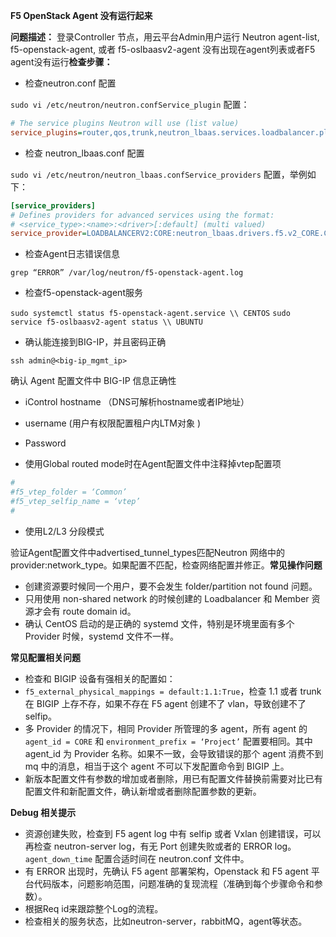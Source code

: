 **F5 OpenStack Agent 没有运行起来**

**问题描述：**
登录Controller 节点，用云平台Admin用户运行 Neutron agent-list, f5-openstack-agent, 或者 f5-oslbaasv2-agent 没有出现在agent列表或者F5 agent没有运行**检查步骤：**

- 检查neutron.conf 配置

`sudo vi /etc/neutron/neutron.confService_plugin` 配置：

```ini
# The service plugins Neutron will use (list value)
service_plugins=router,qos,trunk,neutron_lbaas.services.loadbalancer.plugin.LoadBalancerPluginv2
```

- 检查 neutron_lbaas.conf 配置

`sudo vi /etc/neutron/neutron_lbaas.confService_providers` 配置，举例如下：

```ini
[service_providers]
# Defines providers for advanced services using the format:
# <service_type>:<name>:<driver>[:default] (multi valued)
service_provider=LOADBALANCERV2:CORE:neutron_lbaas.drivers.f5.v2_CORE.CORE:default
```

- 检查Agent日志错误信息

`grep “ERROR” /var/log/neutron/f5-openstack-agent.log`

- 检查f5-openstack-agent服务

`sudo systemctl status f5-openstack-agent.service \\ CENTOS`
`sudo service f5-oslbaasv2-agent status \\ UBUNTU`

- 确认能连接到BIG-IP，并且密码正确

`ssh admin@<big-ip_mgmt_ip>`

确认 Agent 配置文件中 BIG-IP 信息正确性

- iControl hostname （DNS可解析hostname或者IP地址）
- username (用户有权限配置租户内LTM对象 )
- Password

- 使用Global routed mode时在Agent配置文件中注释掉vtep配置项

```ini
#
#f5_vtep_folder = ‘Common’
#f5_vtep_selfip_name = ‘vtep’
#
```

- 使用L2/L3 分段模式

验证Agent配置文件中advertised_tunnel_types匹配Neutron 网络中的provider:network_type。如果配置不匹配，检查网络配置并修正。**常见操作问题**

- 创建资源要时候同一个用户，要不会发生 folder/partition not found 问题。
- 只用使用 non-shared network 的时候创建的 Loadbalancer 和 Member 资源才会有 route domain id。
- 确认 CentOS 启动的是正确的 systemd 文件，特别是环境里面有多个 Provider 时候，systemd 文件不一样。

 
**常见配置相关问题**

- 检查和 BIGIP 设备有强相关的配置如：
- `f5_external_physical_mappings = default:1.1:True`，检查 1.1 或者 trunk 在 BIGIP 上存不存，如果不存在 F5 agent 创建不了 vlan，导致创建不了 selfip。
- 多 Provider 的情况下，相同 Provider 所管理的多 agent，所有 agent 的 `agent_id = CORE` 和 `environment_prefix = ‘Project’` 配置要相同。其中 agent_id 为 Provider 名称。如果不一致，会导致错误的那个 agent 消费不到 mq 中的消息，相当于这个 agent 不可以下发配置命令到 BIGIP 上。
-  新版本配置文件有参数的增加或者删除，用已有配置文件替换前需要对比已有配置文件和新配置文件，确认新增或者删除配置参数的更新。

 
**Debug 相关提示**

- 资源创建失败，检查到 F5 agent log 中有 selfip 或者 Vxlan 创建错误，可以再检查 neutron-server log，有无 Port 创建失败或者的 ERROR log。`agent_down_time` 配置合适时间在 neutron.conf 文件中。
- 有 ERROR 出现时，先确认 F5 agent 部署架构，Openstack 和 F5 agent 平台代码版本，问题影响范围，问题准确的复现流程（准确到每个步骤命令和参数）。
- 根据Req id来跟踪整个Log的流程。
- 检查相关的服务状态，比如neutron-server，rabbitMQ，agent等状态。
